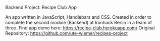 Backend Project: Recipe Club App

An app written in JavaScript, Handlebars and CSS. Created in order to complete the second module (Backend) at Ironhack Berlin in a team of three. 
Find app demo here: https://recipe-club.herokuapp.com/
Original Repository: https://github.com/ute-wiemer/recipes-project

